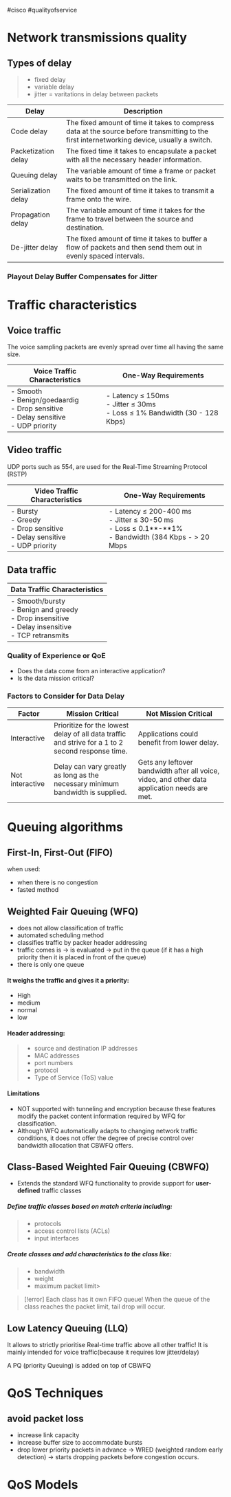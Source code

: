#cisco #qualityofservice

# Network transmissions quality
## Types of delay
>- fixed delay
>- variable delay
>- jitter = varitations in delay between packets


|**Delay**|**Description**|
|---|---|
|Code delay|The fixed amount of time it takes to compress data at the source before transmitting to the first internetworking device, usually a switch.|
|Packetization delay|The fixed time it takes to encapsulate a packet with all the necessary header information.|
|Queuing delay|The variable amount of time a frame or packet waits to be transmitted on the link.|
|Serialization delay|The fixed amount of time it takes to transmit a frame onto the wire.|
|Propagation delay|The variable amount of time it takes for the frame to travel between the source and destination.|
|De-jitter delay|The fixed amount of time it takes to buffer a flow of packets and then send them out in evenly spaced intervals.|

### Playout Delay Buffer Compensates for Jitter


# Traffic characteristics

## Voice traffic

The voice sampling packets are evenly spread over time all having the same size.

|Voice Traffic Characteristics|One-Way Requirements|
|---|---|
|- Smooth<br>- Benign/goedaardig<br>- Drop sensitive<br>- Delay sensitive<br>- UDP priority|- Latency ≤ 150ms<br>- Jitter ≤ 30ms<br>- Loss ≤ 1% Bandwidth (30 - 128 Kbps)|   |


## Video traffic
UDP ports such as 554, are used for the Real-Time Streaming Protocol (RSTP)

|Video Traffic Characteristics|One-Way Requirements|
|---|---|
|- Bursty<br>- Greedy<br>- Drop sensitive<br>- Delay sensitive<br>- UDP priority|- Latency ≤ 200-400 ms<br>- Jitter ≤ 30-50 ms<br>- Loss ≤ 0.1**-**1%<br>- Bandwidth (384 Kbps - > 20 Mbps|   |

## Data traffic

|Data Traffic Characteristics|
|---|
|- Smooth/bursty<br>- Benign and greedy<br>- Drop insensitive<br>- Delay insensitive<br>- TCP retransmits|

### Quality of Experience or QoE
- Does the data come from an interactive application?
- Is the data mission critical?
### Factors to Consider for Data Delay

|**Factor**|**Mission Critical**|**Not Mission Critical**|
|---|---|---|
|Interactive|Prioritize for the lowest delay of all data traffic and strive for a 1 to 2 second response time.|Applications could benefit from lower delay.|
|Not interactive|Delay can vary greatly as long as the necessary minimum bandwidth is supplied.|Gets any leftover bandwidth after all voice, video, and other data application needs are met.|


# Queuing algorithms

## First-In, First-Out (FIFO)

when used:
- when there is no congestion
- fasted method
## Weighted Fair Queuing (WFQ)

- does not allow classification of traffic
- automated scheduling method
- classifies traffic by packer header addressing
- traffic comes is -> is evaluated -> put in the queue (if it has a high priority then it is placed in front of the queue)
- there is only one queue

#### It weighs the traffic and gives it a priority:
- High
- medium
- normal
- low
#### Header addressing:
> - source and destination IP addresses
> - MAC addresses
> - port numbers
> - protocol
> - Type of Service (ToS) value

#### Limitations
- NOT supported with tunneling and encryption because these features modify the packet content information required by WFQ for classification.
- Although WFQ automatically adapts to changing network traffic conditions, it does not offer the degree of precise control over bandwidth allocation that CBWFQ offers.
##  Class-Based Weighted Fair Queuing (CBWFQ)

-  Extends the standard WFQ functionality to provide support for **user-defined** traffic classes

##### Define traffic classes based on match criteria including:
>- protocols
>- access control lists (ACLs)
>- input interfaces

##### Create classes and add characteristics to the class like:
>- bandwidth
>- weight
>- maximum packet limit>

>[!error] Each class has it own FIFO queue!
> When the queue of the class reaches the packet limit, tail drop will occur.
## Low Latency Queuing (LLQ)

It allows to strictly prioritise Real-time traffic above all other traffic! It is mainly intended for voice traffic(because it requires low jitter/delay)

A PQ (priority Queuing) is added on top of CBWFQ

# QoS Techniques
## avoid packet loss
- increase link capacity
- increase buffer size to accommodate bursts
- drop lower priority packets in advance
	-> WRED (weighted random early detection) -> starts dropping packets before congestion occurs.

# QoS Models

